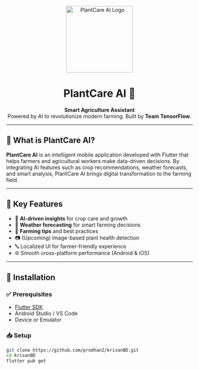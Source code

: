 <p align="center">
  <img src="https://i.postimg.cc/ncpKhz0c/Chat-GPT-Image-May-31-2025-12-33-17-PM-removebg-preview.png" alt="PlantCare AI Logo" width="180"/>
</p>

<h1 align="center">PlantCare AI 🌿</h1>

<p align="center">
  <strong>Smart Agriculture Assistant</strong><br>
  Powered by AI to revolutionize modern farming. Built by <b>Team TensorFlow</b>.
</p>

---

## 🤖 What is PlantCare AI?

**PlantCare AI** is an intelligent mobile application developed with Flutter that helps farmers and agricultural workers make data-driven decisions. By integrating AI features such as crop recommendations, weather forecasts, and smart analysis, PlantCare AI brings digital transformation to the farming field.

---

## 🚀 Key Features

- 🧠 **AI-driven insights** for crop care and growth
- 📅 **Weather forecasting** for smart farming decisions
- 🌾 **Farming tips** and best practices
- 📷 (Upcoming) Image-based plant health detection
- 🔤 Localized UI for farmer-friendly experience
- 🌐 Smooth cross-platform performance (Android & iOS)

---

## 🔧 Installation

### ✅ Prerequisites

- [Flutter SDK](https://flutter.dev/docs/get-started/install)
- Android Studio / VS Code
- Device or Emulator

### 📥 Setup

```bash
git clone https://github.com/prodhan2/krisanBD.git
cd krisanBD
flutter pub get
